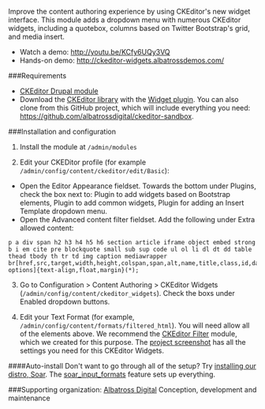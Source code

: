 Improve the content authoring experience by using CKEditor's new widget interface.
This module adds a dropdown menu with numerous CKEditor widgets, including a quotebox, columns based on Twitter Bootstrap's grid, and media insert.

* Watch a demo: http://youtu.be/KCfy6UQy3VQ
* Hands-on demo: http://ckeditor-widgets.albatrossdemos.com/

###Requirements
* [CKEditor Drupal module](http://drupal.org/project/ckeditor)
* Download the [CKEditor library](http://ckeditor.com/download) with the [Widget plugin](http://ckeditor.com/addon/widget).  You can also clone from this GitHub project, which will include everything you need: https://github.com/albatrossdigital/ckeditor-sandbox.

###Installation and configuration
1. Install the module at `/admin/modules`

2. Edit your CKEDitor profile (for example `/admin/config/content/ckeditor/edit/Basic`):
* Open the Editor Appearance fieldset. Towards the bottom under Plugins, check the box next to: Plugin to add widgets based on Bootstrap elements, Plugin to add common widgets, Plugin for adding an Insert Template dropdown menu.
* Open the Advanced content filter fieldset. Add the following under Extra allowed content:
```
p a div span h2 h3 h4 h5 h6 section article iframe object embed strong b i em cite pre blockquote small sub sup code ul ol li dl dt dd table thead tbody th tr td img caption mediawrapper br[href,src,target,width,height,colspan,span,alt,name,title,class,id,data-options]{text-align,float,margin}(*);
```

3. Go to Configuration > Content Authoring > CKEditor Widgets (`/admin/config/content/ckeditor_widgets`). Check the boxs under Enabled dropdown buttons.

4. Edit your Text Format (for example, `/admin/config/content/formats/filtered_html`). You will need allow all of the elements above.  We recommend the [CKEditor Filter](https://www.drupal.org/project/ckeditor_filter) module, which we created for this purpose.  The [project screenshot](https://www.drupal.org/files/project-images/CKEditor-filter-screenshot.png) has all the settings you need for this CKEditor Widgets.

####Auto-install
Don't want to go through all of the setup? Try [installing our distro, Soar](https://github.com/albatrossdigital/soar-drops-7).  The [soar_input_formats](https://github.com/albatrossdigital/soar-drops-7/tree/master/profiles/soar/modules/features/soar_input_formats) feature sets up everything.

###Supporting organization: 
[Albatross Digital](http://albatrossdigital.com)
Conception, development and maintenance